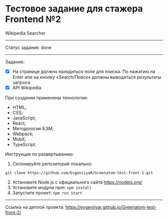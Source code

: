 # Тестовое задание для стажера Frontend №2 #

Wikipedia Searcher

---

Статус задания: done

---

Задание:
- [x] На странице должно находиться поле для поиска. По нажатию на Enter или на кнопку «Search/Поиск» должны выводиться результаты запроса
- [x] API Wikipedia

При создании применены технологии:
* HTML;
* CSS;
* JavaScript;
* React;
* Методология БЭМ;
* Webpack;
* MobX;
* TypeScript.

Инструкция по развертыванию:
1. Склонируйте репозиторий локально:

`git clone https://github.com/EvgeniiyaR/Greenatom-test-front-2.git`


2. Установите Node.js с официального сайта https://nodejs.org/
3. Установите модули npm: `npm install`
4. Запустите проект: `npm run start`

---

Ссылка на деплой проекта: https://evgeniiyar.github.io/Greenatom-test-front-2/
